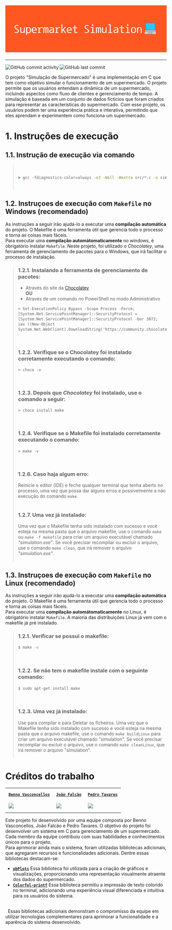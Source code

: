 <h2 align="center" dir="auto">
<img src="img/Supermarket_Simulation.png" alt="">
</h2>
<hr>

![GitHub commit activity](https://img.shields.io/github/commit-activity/y/MrTadeu/Estrutura_de_dados_project) ![GitHub last commit](https://img.shields.io/github/last-commit/MrTadeu/Estrutura_de_dados_project)


O projeto "Simulação de Supermercado" é uma implementação em C que tem como objetivo simular o funcionamento de um supermercado. O projeto permite que os usuários entendam a dinâmica de um supermercado, incluindo aspectos como fluxo de clientes e gerenciamento de tempo. A simulação é baseada em um conjunto de dados fictícios que foram criados para representar as características do supermercado. Com esse projeto, os usuários podem ter uma experiência prática e interativa, permitindo que eles aprendam e experimentem como funciona um supermercado.

# 1. Instruções de execução
## 1.1. Instrução de execução via comando
>&nbsp;
>```cmd
>> gcc -fdiagnostics-color=always -o3 -Wall -Wextra src/*.c -o simulation.exe
>```
>&nbsp;
## 1.2. Instruçoes de execução com `Makefile` no Windows (recomendado)
As instruções a seguir irão ajudá-lo a executar uma **compilação automática** do projeto. O Makefile é uma ferramenta útil que gerencia todo o processo e torna as coisas mais fáceis.\
Para executar uma **compilação automátomaticamente** no windows, é obrigatório instalar `Makefile`. Neste projeto, foi utilizado o _Chocolatey_, uma ferramenta de gerenciamento de pacotes para o Windows, que irá facilitar o processo de instalação.

>### 1.2.1. Instalando a ferramenta de gerenciamento de pacotes:
>* Através do site da [Chocolatey](https://chocolatey.orginstall#individual)\
>__**OU**__
>* Através de um comando no PowerShell no modo Administrativo
>```pwsh
>> Set-ExecutionPolicy Bypass -Scope Process -Force; [System.Net.ServicePointManager]::SecurityProtocol = [System.Net.ServicePointManager]::SecurityProtocol -bor 3072; iex ((New-Object System.Net.WebClient).DownloadString('https://community.chocolatey.org/install.ps1'))
>```
>&nbsp;
>### 1.2.2. Verifique se o Chocolatey foi instalado corretamente executando o comando:
>```pwsh
>> choco -v
>```
>&nbsp;
>### 1.2.3. Depois que _Chocolatey_ foi instalado, use o comando a seguir:
>```pwsh
>> choco install make
>```
>&nbsp;
>### 1.2.4. Verifique se o Makefile foi instalado corretamente executando o comando:
>```pwsh
>> make -v
>```
>&nbsp;
>### 1.2.6. Caso haja algum erro:
>Reinicie o editor (IDE) e feche qualquer terminal que tenha aberto no processo, uma vez que possa dar alguns erros e possivelmente a não execução do comando `make`.\
>&nbsp;
>### 1.2.7. Uma vez já instalado:
>Uma vez que o Makefile tenha sido instalado com sucesso e você esteja na mesma pasta que o arquivo makefile, use o comando `make` ou `make -f makefile` para criar um arquivo executável chamado _"simulation.exe"_. Se você precisar recompilar ou excluir o arquivo, use o comando `make clean`, que irá remover o arquivo _"simulation.exe"_.\
>&nbsp;
>&nbsp;
## 1.3. Instruçoes de execução com `Makefile` no Linux (recomendado)
As instruções a seguir irão ajudá-lo a executar uma **compilação automática** do projeto. O Makefile é uma ferramenta útil que gerencia todo o processo e torna as coisas mais fáceis.\
Para executar uma **compilação automátomaticamente** no Linux, é obrigatório instalar `Makefile`. A maioria das distribuições Linux já vem com o makefile já pré instalado.

>### 1.2.1. Verificar se possui o makefile:
>```bash
>$ make -v
>```
>&nbsp;
>### 1.2.2. Se não tem o makefile instale com o seguinte comando:
>```bash
>$ sudo apt-get install make
>```
>&nbsp;
>### 1.2.3. Uma vez já instalado:
>Use para compilar e  para Deletar os ficheiros.
Uma vez que o Makefile tenha sido instalado com sucesso e você esteja na mesma pasta que o arquivo makefile, use o comando `make buildLinux` para criar um arquivo executável chamado "simulation". Se você precisar recompilar ou excluir o arquivo, use o comando `make cleanLinux`, que irá remover o arquivo "simulation".\
>&nbsp;

# Créditos do trabalho
<table align="center" dir="auto" cellpadding="10">
<tr>
    <th style="padding: 10px;"><strong><code><a href="https://github.com/MrTadeu" target="_blank" rel="external">Benno Vasconcellos</a></strong></code></th>
    <th style="padding: 10px;"><strong><code><a href="https://github.com/j-falcao2002" target="_blank" rel="external">João Falcão</a></strong></code></th>
    <th style="padding: 10px;"><strong><code><a href="https://github.com/GamerPedro4K" target="_blank" rel="external">Pedro Tavares</a></strong></code></th>
</tr>
<tr>
    <td style="padding: 10px;"><a href="https://github.com/MrTadeu" target="_blank" rel="external"><img src="https://avatars.githubusercontent.com/u/88338924?s=400&u=64b00b7a1d1374dd6626dcbdd205f6bb43254228&v=4" width="150"></a></td>
    <td style="padding: 10px;"><a href="https://github.com/j-falcao2002" target="_blank" rel="external"><img src="https://avatars.githubusercontent.com/u/100717304?v=4" width="150"></a></td>
    <td style="padding: 10px;" target="_blank" rel="external"><a href="https://github.com/GamerPedro4K"><img src="https://avatars.githubusercontent.com/u/46647486?v=4" width="150"></a></td>
    
</tr>
</table>

Este projeto foi desenvolvido por uma equipe composta por Benno Vasconcellos, João Falcão e Pedro Tavares. O objetivo do projeto foi desenvolver um sistema em C para gerenciamento de um supermercado. Cada membro da equipe contribuiu com suas habilidades e conhecimentos únicos para o projeto.\
Para aprimorar ainda mais o sistema, foram utilizadas bibliotecas adicionais, que agregaram recursos e funcionalidades adicionais. Dentre essas bibliotecas destacam-se:

<ul>
    <li> <code><u><strong><a href="https://github.com/InductiveComputerScience/pbPlots">pbPlots</a></strong></u></code> Essa biblioteca foi utilizada para a criação de gráficos e visualizações, proporcionando uma representação visualmente atraente dos dados do supermercado. </li>
    <li> <code><u><strong><a href="https://github.com/misc0110/colorful-printf">Colorful-printf</a></strong></u></code> Essa biblioteca permitiu a impressão de texto colorido no terminal, adicionando uma experiência visual diferenciada e intuitiva para os usuários do sistema.</li>
</ul>
<br>&nbsp;
Essas bibliotecas adicionais demonstram o compromisso da equipe em utilizar tecnologias complementares para aprimorar a funcionalidade e a aparência do sistema desenvolvido.
